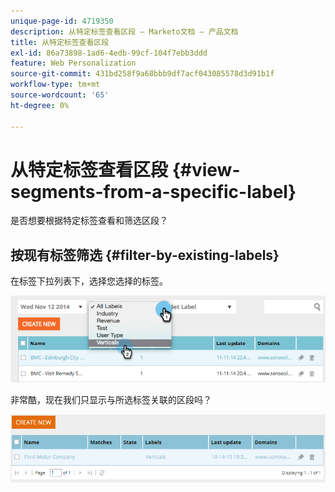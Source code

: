 ```yaml
---
unique-page-id: 4719350
description: 从特定标签查看区段 — Marketo文档 — 产品文档
title: 从特定标签查看区段
exl-id: 86a73898-1ad6-4edb-99cf-104f7ebb3ddd
feature: Web Personalization
source-git-commit: 431bd258f9a68bbb9df7acf043085578d3d91b1f
workflow-type: tm+mt
source-wordcount: '65'
ht-degree: 0%

---
```


# 从特定标签查看区段 {#view-segments-from-a-specific-label}

是否想要根据特定标签查看和筛选区段？

## 按现有标签筛选 {#filter-by-existing-labels}

在标签下拉列表下，选择您选择的标签。

![](assets/image2014-11-26-13-3a44-3a23.png)

非常酷，现在我们只显示与所选标签关联的区段吗？

![](assets/image2015-10-14-16-3a31-3a52.png)
